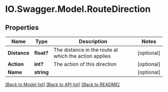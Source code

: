 # IO.Swagger.Model.RouteDirection
## Properties

Name | Type | Description | Notes
------------ | ------------- | ------------- | -------------
**Distance** | **float?** | The distance in the route at which the action applies | [optional] 
**Action** | **int?** | The action of this direction | [optional] 
**Name** | **string** |  | [optional] 

[[Back to Model list]](../README.md#documentation-for-models) [[Back to API list]](../README.md#documentation-for-api-endpoints) [[Back to README]](../README.md)

